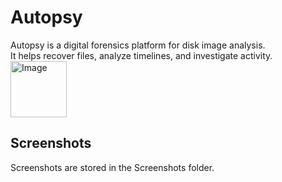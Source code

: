 
# Autopsy
Autopsy is a digital forensics platform for disk image analysis.  
It helps recover files, analyze timelines, and investigate activity.
<img width="90" height="90" alt="Image" src="https://github.com/user-attachments/assets/ce41c51f-b483-4d11-9f6e-7fe3e05f93e3" />

## Screenshots
Screenshots are stored in the Screenshots folder.
